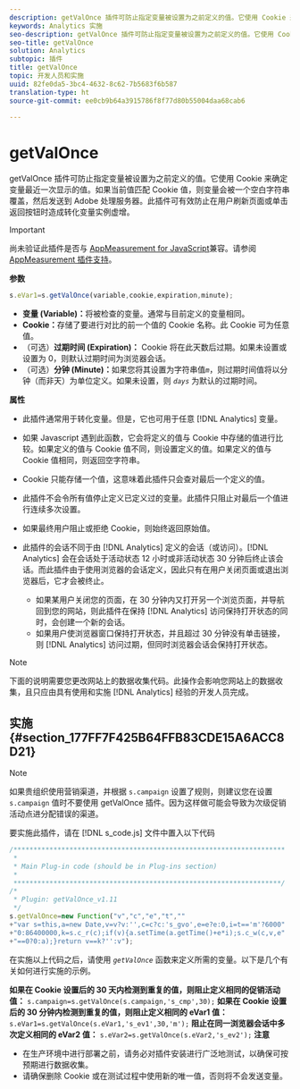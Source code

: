 ```yaml
---
description: getValOnce 插件可防止指定变量被设置为之前定义的值。它使用 Cookie 来确定变量最近一次显示的值。如果当前值匹配 Cookie 值，则变量会被一个空白字符串覆盖，然后发送到 Adobe 处理服务器。此插件可有效防止在用户刷新页面或单击返回按钮时造成转化变量实例虚增。
keywords: Analytics 实施
seo-description: getValOnce 插件可防止指定变量被设置为之前定义的值。它使用 Cookie 来确定变量最近一次显示的值。如果当前值匹配 Cookie 值，则变量会被一个空白字符串覆盖，然后发送到 Adobe 处理服务器。此插件可有效防止在用户刷新页面或单击返回按钮时造成转化变量实例虚增。
seo-title: getValOnce
solution: Analytics
subtopic: 插件
title: getValOnce
topic: 开发人员和实施
uuid: 82fe0da5-3bc4-4632-8c62-7b5683f6b587
translation-type: ht
source-git-commit: ee0cb9b64a3915786f8f77d80b55004daa68cab6

---
```



# getValOnce

getValOnce 插件可防止指定变量被设置为之前定义的值。它使用 Cookie 来确定变量最近一次显示的值。如果当前值匹配 Cookie 值，则变量会被一个空白字符串覆盖，然后发送到 Adobe 处理服务器。此插件可有效防止在用户刷新页面或单击返回按钮时造成转化变量实例虚增。

>[!IMPORTANT]
>
>尚未验证此插件是否与 [AppMeasurement for JavaScript](../../../implement/js-implementation/c-appmeasurement-js/appmeasure-mjs.md#concept_F3957D7093A94216BD79F35CFC1557E8)兼容。请参阅 [AppMeasurement 插件支持](../../../implement/js-implementation/c-appmeasurement-js/plugins-support.md#concept_E31A189BC8A547738666EB5E00D2252A)。

**参数**

```js
s.eVar1=s.getValOnce(variable,cookie,expiration,minute);
```

* **变量 (Variable)：**&#x200B;将被检查的变量。通常与目前定义的变量相同。
* **Cookie：**&#x200B;存储了要进行对比的前一个值的 Cookie 名称。此 Cookie 可为任意值。
* （可选）**过期时间 (Expiration)：** Cookie 将在此天数后过期。如果未设置或设置为 0，则默认过期时间为浏览器会话。
* （可选）**分钟 (Minute)：**&#x200B;如果您将其设置为字符串值&#x200B;*`m`*，则过期时间值将以分钟（而非天）为单位定义。如果未设置，则 *`days`* 为默认的过期时间。

**属性**

* 此插件通常用于转化变量。但是，它也可用于任意 [!DNL Analytics] 变量。
* 如果 Javascript 遇到此函数，它会将定义的值与 Cookie 中存储的值进行比较。如果定义的值与 Cookie 值不同，则设置定义的值。如果定义的值与 Cookie 值相同，则返回空字符串。
* Cookie 只能存储一个值，这意味着此插件只会查对最后一个定义的值。
* 此插件不会令所有值停止定义已定义过的变量。此插件只阻止对最后一个值进行连续多次设置。
* 如果最终用户阻止或拒绝 Cookie，则始终返回原始值。
* 此插件的会话不同于由 [!DNL Analytics] 定义的会话（或访问）。[!DNL Analytics] 会在会话处于活动状态 12 小时或非活动状态 30 分钟后终止该会话。而此插件由于使用浏览器的会话定义，因此只有在用户关闭页面或退出浏览器后，它才会被终止。

   * 如果某用户关闭您的页面，在 30 分钟内又打开另一个浏览页面，并导航回到您的网站，则此插件在保持 [!DNL Analytics] 访问保持打开状态的同时，会创建一个新的会话。
   * 如果用户使浏览器窗口保持打开状态，并且超过 30 分钟没有单击链接，则 [!DNL Analytics] 访问过期，但同时浏览器会话会保持打开状态。

>[!NOTE]
>
>下面的说明需要您更改网站上的数据收集代码。此操作会影响您网站上的数据收集，且只应由具有使用和实施 [!DNL Analytics] 经验的开发人员完成。

## 实施 {#section_177FF7F425B64FFB83CDE15A6ACC8D21}

>[!NOTE]
>
>如果贵组织使用营销渠道，并根据 `s.campaign` 设置了规则，则建议您在设置 `s.campaign` 值时不要使用 getValOnce 插件。因为这样做可能会导致为次级促销活动点进分配错误的渠道。

要实施此插件，请在 [!DNL s_code.js] 文件中置入以下代码

```js
/******************************************************************** 
 * 
 * Main Plug-in code (should be in Plug-ins section) 
 * 
 *******************************************************************/ 
/* 
 * Plugin: getValOnce_v1.11 
 */ 
s.getValOnce=new Function("v","c","e","t","" 
+"var s=this,a=new Date,v=v?v:'',c=c?c:'s_gvo',e=e?e:0,i=t=='m'?6000" 
+"0:86400000,k=s.c_r(c);if(v){a.setTime(a.getTime()+e*i);s.c_w(c,v,e" 
+"==0?0:a);}return v==k?'':v");
```

在实施以上代码之后，请使用 *`getValOnce`* 函数来定义所需的变量。以下是几个有关如何进行实施的示例。

**如果在 Cookie 设置后的 30 天内检测到重复的值，则阻止定义相同的促销活动值：**
`s.campaign=s.getValOnce(s.campaign,'s_cmp',30);`  **如果在 Cookie 设置后的 30 分钟内检测到重复的值，则阻止定义相同的 eVar1 值：**
`s.eVar1=s.getValOnce(s.eVar1,'s_ev1',30,'m');`  **阻止在同一浏览器会话中多次定义相同的 eVar2 值：**
`s.eVar2=s.getValOnce(s.eVar2,'s_ev2');`  **注意**

* 在生产环境中进行部署之前，请务必对插件安装进行广泛地测试，以确保可按预期进行数据收集。
* 请确保删除 Cookie 或在测试过程中使用新的唯一值，否则将不会发送变量。

